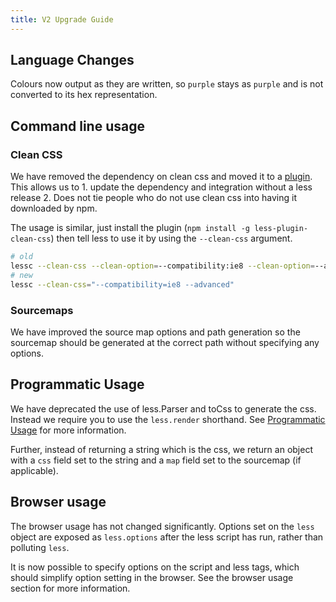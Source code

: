 ```yaml
---
title: V2 Upgrade Guide
---
```


Language Changes
----------------

Colours now output as they are written, so `purple` stays as `purple` and is not converted to its hex representation.

Command line usage
------------------

### Clean CSS

We have removed the dependency on clean css and moved it to a [plugin](https://github.com/less/less-plugin-clean-css).
This allows us to 1. update the dependency and integration without a less release 2. Does not tie people who do not use clean css into having it downloaded by npm.

The usage is similar, just install the plugin (`npm install -g less-plugin-clean-css`) then tell less to use it by using the
`--clean-css` argument.

```bash
# old
lessc --clean-css --clean-option=--compatibility:ie8 --clean-option=--advanced
# new
lessc --clean-css="--compatibility=ie8 --advanced"
```

### Sourcemaps

We have improved the source map options and path generation so the sourcemap should be generated at the correct path without specifying any options.

Programmatic Usage
------------------

We have deprecated the use of less.Parser and toCss to generate the css. Instead we require you to use the `less.render` shorthand.
See [Programmatic Usage](#programmatic-usage) for more information.

Further, instead of returning a string which is the css, we return an object with a `css` field set to the string and a `map` field set to the sourcemap (if applicable).

Browser usage
-------------

The browser usage has not changed significantly. Options set on the `less` object are exposed as `less.options` after the less script has run, rather than polluting `less`.

It is now possible to specify options on the script and less tags, which should simplify option setting in the browser. See the browser usage section for more information.
